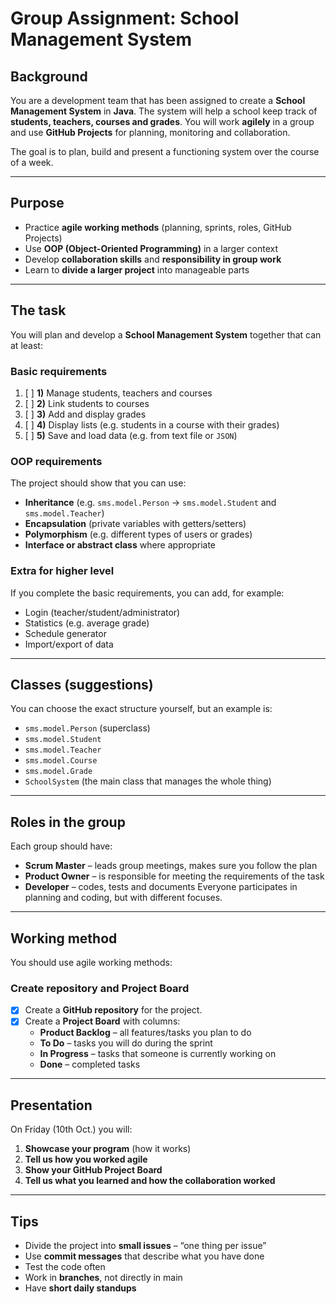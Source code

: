 # Group Assignment: School Management System
## Background
You are a development team that has been assigned to create a **School Management System** in **Java**.
The system will help a school keep track of **students, teachers, courses and grades**.
You will work **agilely** in a group and use **GitHub Projects** for planning, monitoring and collaboration.

The goal is to plan, build and present a functioning system over the course of a week.

---

## Purpose
* Practice **agile working methods** (planning, sprints, roles, GitHub Projects)
* Use **OOP (Object-Oriented Programming)** in a larger context
* Develop **collaboration skills** and **responsibility in group work**
* Learn to **divide a larger project** into manageable parts

---

## The task
You will plan and develop a **School Management System** together that can at least:
### Basic requirements
1. [ ] **1)** Manage students, teachers and courses
2. [ ] **2)** Link students to courses
3. [ ] **3)** Add and display grades
4. [ ] **4)** Display lists (e.g. students in a course with their grades)
5. [ ] **5)** Save and load data (e.g. from text file or `JSON`)
### OOP requirements
The project should show that you can use:
* **Inheritance** (e.g. `sms.model.Person` → `sms.model.Student` and `sms.model.Teacher`)
* **Encapsulation** (private variables with getters/setters)
* **Polymorphism** (e.g. different types of users or grades)
* **Interface or abstract class** where appropriate
### Extra for higher level
If you complete the basic requirements, you can add, for example:
* Login (teacher/student/administrator)
* Statistics (e.g. average grade)
* Schedule generator
* Import/export of data

---

## Classes (suggestions)
You can choose the exact structure yourself, but an example is:
* `sms.model.Person` (superclass)
* `sms.model.Student`
* `sms.model.Teacher`
* `sms.model.Course`
* `sms.model.Grade`
* `SchoolSystem` (the main class that manages the whole thing)

---

## Roles in the group
Each group should have:
* **Scrum Master** – leads group meetings, makes sure you follow the plan
* **Product Owner** – is responsible for meeting the requirements of the task
* **Developer** – codes, tests and documents
Everyone participates in planning and coding, but with different focuses.

---

## Working method
You should use agile working methods:
### Create repository and Project Board
* [x] Create a **GitHub repository** for the project.
* [x] Create a **Project Board** with columns:
  * **Product Backlog** – all features/tasks you plan to do
  * **To Do** – tasks you will do during the sprint
  * **In Progress** – tasks that someone is currently working on
  * **Done** – completed tasks

---

## Presentation
On Friday (10th Oct.) you will:
1. **Showcase your program** (how it works)
2. **Tell us how you worked agile**
3. **Show your GitHub Project Board**
4. **Tell us what you learned and how the collaboration worked**

---

## Tips
* Divide the project into **small issues** – “one thing per issue”
* Use **commit messages** that describe what you have done
* Test the code often
* Work in **branches**, not directly in main
* Have **short daily standups**